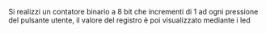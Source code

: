Si realizzi un contatore binario a 8 bit che incrementi di 1 ad ogni pressione del pulsante utente, il valore del registro è poi visualizzato mediante i led
